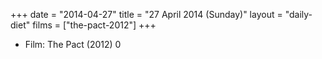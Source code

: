 +++
date = "2014-04-27"
title = "27 April 2014 (Sunday)"
layout = "daily-diet"
films = ["the-pact-2012"]
+++


* Film: The Pact (2012) 0